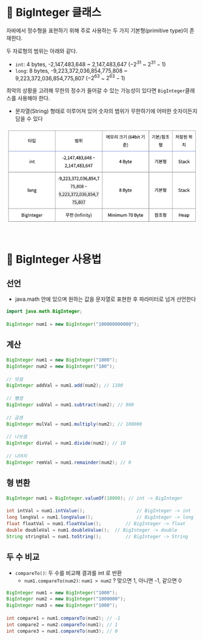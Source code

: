 # :pushpin: BigInteger 클래스

자바에서 정수형을 표현하기 위해 주로 사용하는 두 가지 기본형(primitive type)이 존재한다.

두 자료형의 범위는 아래와 같다.

- `int`: 4 bytes, -2,147,483,648 ~ 2,147,483,647 ($-2^31$ ~ $2^31 - 1$)
- `long`: 8 bytes, -9,223,372,036,854,775,808 ~ 9,223,372,036,854,775,807 ($-2^63$ ~ $2^63 - 1$)

최악의 상황을 고려해 무한의 정수가 들어갈 수 있는 가능성이 있다면 `BigInteger`클래스를 사용해야 한다.

- 문자열(String) 형태로 이루어져 있어 숫자의 범위가 무한하기에 어떠한 숫자이든지 담을 수 있다

![BigInteger](/2023-05/BigInteger.png)

<br>

# :pushpin: BigInteger 사용법

## 선언

- java.math 안에 있으며 원하는 값을 문자열로 표현한 후 파라미터로 넘겨 선언한다

```java
import java.math.BigInteger;

BigInteger num1 = new BigInteger("100000000000");
```

## 계산

```java
BigInteger num1 = new BigInteger("1000");
BigInteger num2 = new BigInteger("100");

// 덧셈
BigInteger addVal = num1.add(num2); // 1100

// 뺄셈
BigInteger subVal = num1.subtract(num2); // 900

// 곱셈
BigInteger mulVal = num1.multiply(num2); // 100000

// 나눗셈
BigInteger divVal = num1.divide(num2); // 10

// 나머지
BigInteger remVal = num1.remainder(num2); // 0
```

## 형 변환

```java
BigInteger num1 = BigInteger.valueOf(10000); // int -> BigInteger

int intVal = num1.intValue(); 					// BigInteger -> int
long longVal = num1.longValue(); 				// BigInteger -> long
float floatVal = num1.floatValue(); 		// BigInteger -> float
double doubleVal = num1.doubleValue(); 	// BigInteger -> double
String stringVal = num1.toString(); 		// BigInteger -> String
```

## 두 수 비교

- `compareTo()`: 두 수를 비교해 결과를 int 로 반환
  - `num1.compareTo(num2)`: `num1 > num2` ? 맞으면 1, 아니면 -1, 같으면 0

```java
BigInteger num1 = new BigInteger("1000");
BigInteger num2 = new BigInteger("1000000");
BigInteger num3 = new BigInteger("1000");

int compare1 = num1.compareTo(num2); // -1
int compare2 = num2.compareTo(num1); // 1
int compare3 = num1.compareTo(num3); // 0
```

